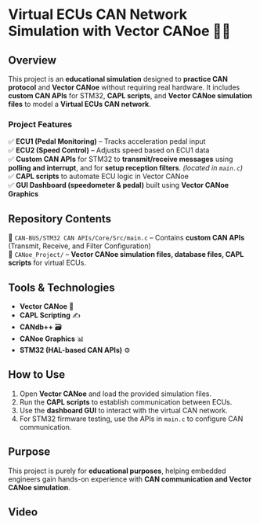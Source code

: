 # Virtual ECUs CAN Network Simulation with Vector CANoe 🚗🔧  

## Overview  
This project is an **educational simulation** designed to **practice CAN protocol** and **Vector CANoe** without requiring real hardware. It includes **custom CAN APIs** for STM32, **CAPL scripts**, and **Vector CANoe simulation files** to model a **Virtual ECUs CAN network**.  

### Project Features  
✅ **ECU1 (Pedal Monitoring)** – Tracks acceleration pedal input  
✅ **ECU2 (Speed Control)** – Adjusts speed based on ECU1 data  
✅ **Custom CAN APIs** for STM32 to **transmit/receive messages** using **polling and interrupt**, and for **setup reception filters**. *(located in `main.c`)*  
✅ **CAPL scripts** to automate ECU logic in Vector CANoe  
✅ **GUI Dashboard (speedometer & pedal)** built using **Vector CANoe Graphics**  

## Repository Contents  
📂 `CAN-BUS/STM32 CAN APIs/Core/Src/main.c` – Contains **custom CAN APIs** (Transmit, Receive, and Filter Configuration)  
📂 `CANoe_Project/` – **Vector CANoe simulation files, database files, CAPL scripts** for virtual ECUs.   


## Tools & Technologies  
- **Vector CANoe** 🚗  
- **CAPL Scripting** ✍️  
- **CANdb++** 🗃️  
- **CANoe Graphics** 📊
- **STM32 (HAL-based CAN APIs)** ⚙️  

## How to Use  
1. Open **Vector CANoe** and load the provided simulation files.  
2. Run the **CAPL scripts** to establish communication between ECUs.  
3. Use the **dashboard GUI** to interact with the virtual CAN network.  
4. For STM32 firmware testing, use the APIs in `main.c` to configure CAN communication.  

## Purpose  
This project is purely for **educational purposes**, helping embedded engineers gain hands-on experience with **CAN communication and Vector CANoe simulation**.  
  
## Video  
[![]()](https://raw.githubusercontent.com/Mohamed-Hamdy-MA/CAN-BUS/main/Video.mp4)
